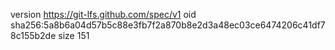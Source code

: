 version https://git-lfs.github.com/spec/v1
oid sha256:5a8b6a04d57b5c88e3fb7f2a870b8e2d3a48ec03ce6474206c41df78c155b2de
size 151
